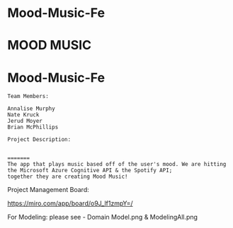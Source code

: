 
# Mood-Music-Fe


# MOOD MUSIC

# Mood-Music-Fe


```
Team Members:

Annalise Murphy
Nate Kruck
Jerud Moyer
Brian McPhillips
```
```
Project Description:


=======
The app that plays music based off of the user's mood. We are hitting the Microsoft Azure Cognitive API & the Spotify API; 
together they are creating Mood Music! 

```
Project Management Board:

https://miro.com/app/board/o9J_lf1zmpY=/

For Modeling: 
    please see - Domain Model.png & ModelingAll.png

